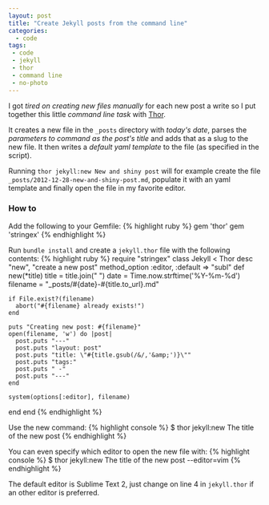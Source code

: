 ```yaml
---
layout: post
title: "Create Jekyll posts from the command line"
categories:
  - code
tags:
 - code
 - jekyll
 - thor
 - command line
 - no-photo
---
```


I got *tired on creating new files manually* for each new post a write so I put together this little *command line task* with [Thor](https://github.com/wycats/thor).

It creates a new file in the `_posts` directory with *today's date*, parses the *parameters to command as the post's title* and adds that as a slug to the new file. It then writes a *default yaml template* to the file (as specified in the script).

Running `thor jekyll:new New and shiny post` will for example create the file `_posts/2012-12-28-new-and-shiny-post.md`, populate it with an yaml template and finally open the file in my favorite editor.

### How to
Add the following to your Gemfile:
{% highlight ruby %}
gem 'thor'
gem 'stringex'
{% endhighlight %}

Run `bundle install` and create a `jekyll.thor` file with the following contents:
{% highlight ruby %}
require "stringex"
class Jekyll < Thor
  desc "new", "create a new post"
  method_option :editor, :default => "subl"
  def new(*title)
    title = title.join(" ")
    date = Time.now.strftime('%Y-%m-%d')
    filename = "_posts/#{date}-#{title.to_url}.md"

    if File.exist?(filename)
      abort("#{filename} already exists!")
    end

    puts "Creating new post: #{filename}"
    open(filename, 'w') do |post|
      post.puts "---"
      post.puts "layout: post"
      post.puts "title: \"#{title.gsub(/&/,'&amp;')}\""
      post.puts "tags:"
      post.puts " -"
      post.puts "---"
    end

    system(options[:editor], filename)
  end
end
{% endhighlight %}

Use the new command:
{% highlight console %}
$ thor jekyll:new The title of the new post
{% endhighlight %}

You can even specify which editor to open the new file with:
{% highlight console %}
$ thor jekyll:new The title of the new post --editor=vim
{% endhighlight %}

The default editor is Sublime Text 2, just change on line 4 in `jekyll.thor` if an other editor is preferred.